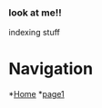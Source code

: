 ### look at me!!
indexing stuff

# Navigation 
*[Home](https://theolandsman.github.io/ppol-final-project/)
*[page1](https://theolandsman.github.io/ppol-final-project/pages)